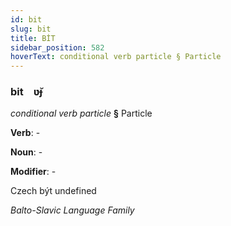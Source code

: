 ```yaml
---
id: bit
slug: bit
title: BİT
sidebar_position: 582
hoverText: conditional verb particle § Particle
---
```


### bit&emsp;<span kind="abugida">ʋ̆ɟ</span>

*conditional verb particle* **§** Particle

**Verb**: -

**Noun**: -

**Modifier**: -

Czech být undefined

*Balto-Slavic Language Family*